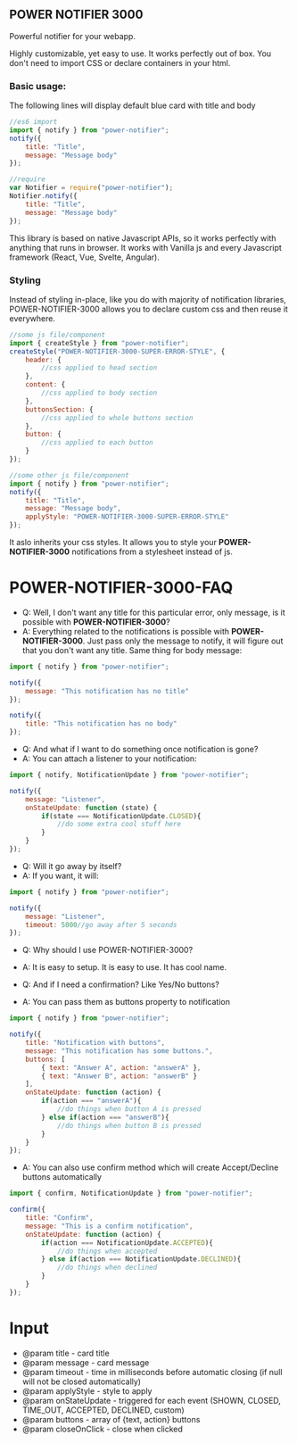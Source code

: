 ## POWER NOTIFIER 3000

Powerful notifier for your webapp.

Highly customizable, yet easy to use. It works perfectly out of box.
You don't need to import CSS or declare containers in your html.

### Basic usage:
The following lines will display default blue card with title and body
```javascript
//es6 import
import { notify } from "power-notifier";
notify({
    title: "Title",
    message: "Message body"
});

//require
var Notifier = require("power-notifier");
Notifier.notify({
    title: "Title",
    message: "Message body"
});
```

This library is based on native Javascript APIs, so it works perfectly with anything that runs in browser.
It works with Vanilla js and every Javascript framework (React, Vue, Svelte, Angular).

### Styling
Instead of styling in-place, like you do with majority of notification libraries,
POWER-NOTIFIER-3000 allows you to declare custom css and then reuse it everywhere.

```javascript
//some js file/component
import { createStyle } from "power-notifier";
createStyle("POWER-NOTIFIER-3000-SUPER-ERROR-STYLE", {
    header: {
        //css applied to head section
    },
    content: {
        //css applied to body section
    },
    buttonsSection: {
        //css applied to whole buttons section
    },
    button: {
        //css applied to each button
    }
});

//some other js file/component
import { notify } from "power-notifier";
notify({
    title: "Title",
    message: "Message body",
    applyStyle: "POWER-NOTIFIER-3000-SUPER-ERROR-STYLE"
});
```
It aslo inherits your css styles. It allows you to style your **POWER-NOTIFIER-3000** notifications from a stylesheet instead of js.

# POWER-NOTIFIER-3000-FAQ
- Q: Well, I don't want any title for this particular error, only message, is it possible with **POWER-NOTIFIER-3000**?
- A: Everything related to the notifications is possible with **POWER-NOTIFIER-3000**. Just pass only the message to notify, it will figure out that you don't want any title. Same thing for body message:
```javascript
import { notify } from "power-notifier";

notify({
    message: "This notification has no title"
});

notify({
    title: "This notification has no body"
});
```

- Q: And what if I want to do something once notification is gone?
- A: You can attach a listener to your notification:
```javascript
import { notify, NotificationUpdate } from "power-notifier";

notify({
    message: "Listener",
    onStateUpdate: function (state) {
        if(state === NotificationUpdate.CLOSED){
            //do some extra cool stuff here
        }
    }
});
```

- Q: Will it go away by itself?
- A: If you want, it will:
```javascript
import { notify } from "power-notifier";

notify({
    message: "Listener",
    timeout: 5000//go away after 5 seconds
});
```

- Q: Why should I use POWER-NOTIFIER-3000?
- A: It is easy to setup. It is easy to use. It has cool name.

- Q: And if I need a confirmation? Like Yes/No buttons?
- A: You can pass them as buttons property to notification
```javascript
import { notify } from "power-notifier";

notify({
    title: "Notification with buttons",
    message: "This notification has some buttons.",
    buttons: [
        { text: "Answer A", action: "answerA" },
        { text: "Answer B", action: "answerB" }
    ],
    onStateUpdate: function (action) {
        if(action === "answerA"){
            //do things when button A is pressed 
        } else if(action === "answerB"){
            //do things when button B is pressed
        }   
    }
});
```

- A: You can also use confirm method which will create Accept/Decline buttons automatically
```javascript
import { confirm, NotificationUpdate } from "power-notifier";

confirm({
    title: "Confirm",
    message: "This is a confirm notification",
    onStateUpdate: function (action) {
        if(action === NotificationUpdate.ACCEPTED){
            //do things when accepted 
        } else if(action === NotificationUpdate.DECLINED){
            //do things when declined
        }   
    }
});
```

# Input
-  @param title - card title
-  @param message - card message
-  @param timeout - time in milliseconds before automatic closing (if null will not be closed automatically)
-  @param applyStyle - style to apply
-  @param onStateUpdate - triggered for each event (SHOWN, CLOSED, TIME_OUT, ACCEPTED, DECLINED, custom)
-  @param buttons - array of {text, action} buttons
-  @param closeOnClick - close when clicked